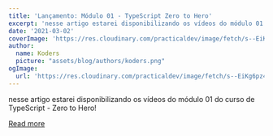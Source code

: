 ```yaml
---
title: 'Lançamento: Módulo 01 - TypeScript Zero to Hero'
excerpt: 'nesse artigo estarei disponibilizando os vídeos do módulo 01 do curso de TypeScript - Zero to Hero!'
date: '2021-03-02'
coverImage: 'https://res.cloudinary.com/practicaldev/image/fetch/s--EiKg6pz4--/c_imagga_scale,f_auto,fl_progressive,h_420,q_auto,w_1000/https://dev-to-uploads.s3.amazonaws.com/uploads/articles/mhiejddydj39qi3ussyq.png'
author:
  name: Koders
  picture: "assets/blog/authors/koders.png"
ogImage:
  url: 'https://res.cloudinary.com/practicaldev/image/fetch/s--EiKg6pz4--/c_imagga_scale,f_auto,fl_progressive,h_420,q_auto,w_1000/https://dev-to-uploads.s3.amazonaws.com/uploads/articles/mhiejddydj39qi3ussyq.png'
---
```


nesse artigo estarei disponibilizando os vídeos do módulo 01 do curso de TypeScript - Zero to Hero!

[Read more](https://dev.to/glaucia86/lancamento-modulo-01-typescript-zero-to-hero-40n4)
